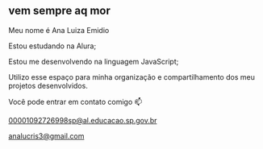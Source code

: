 ## vem sempre aq mor

  Meu nome é Ana Luiza Emidio

Estou estudando na Alura;

Estou me desenvolvendo na linguagem JavaScript;

Utilizo esse espaço para minha organização e compartilhamento dos meu projetos desenvolvidos.




 Você pode entrar em contato comigo 📫

00001092726998sp@al.educacao.sp.gov.br

analucris3@gmail.com

